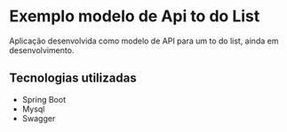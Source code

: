 # Exemplo modelo de Api to do List
Aplicação desenvolvida como modelo de API para um to do list, ainda em desenvolvimento.

## Tecnologias utilizadas
* Spring Boot
* Mysql
* Swagger

